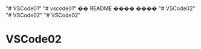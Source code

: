 "# VSCode01" 
"# vscode01"  �� README ���� ����
"# VSCode02" 
"# VSCode02" 
"# VSCode02" 
# VSCode02
